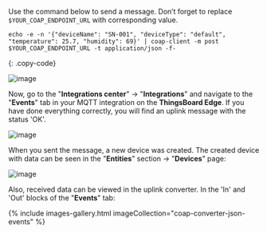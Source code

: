 Use the command below to send a message. Don’t forget to replace `$YOUR_COAP_ENDPOINT_URL` with corresponding value.

```shell
echo -e -n '{"deviceName": "SN-001", "deviceType": "default", "temperature": 25.7, "humidity": 69}' | coap-client -m post $YOUR_COAP_ENDPOINT_URL -t application/json -f-
```
{: .copy-code}

![image](https://img.thingsboard.io/pe/edge/integrations/coap/terminal-coap-json-payload-1-edge.png)

Now, go to the "**Integrations center**" -> "**Integrations**" and navigate to the "**Events**" tab in your MQTT integration on the **ThingsBoard Edge**. If you have done everything correctly, you will find an uplink message with the status 'OK'.

![image](https://img.thingsboard.io/pe/edge/integrations/coap/integration-events-coap-1-edge.png)

When you sent the message, a new device was created. The created device with data can be seen in the "**Entities**" section -> "**Devices**" page:

![image](https://img.thingsboard.io/pe/edge/integrations/coap/device-coap-1-edge.png)

Also, received data can be viewed in the uplink converter. In the 'In' and 'Out' blocks of the "**Events**" tab:

{% include images-gallery.html imageCollection="coap-converter-json-events" %}